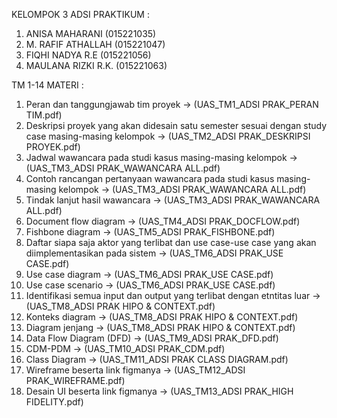 KELOMPOK 3 ADSI PRAKTIKUM :

1. ANISA MAHARANI (015221035)
2. M. RAFIF ATHALLAH (015221047)
3. FIQHI NADYA R.E (015221056)
4. MAULANA RIZKI R.K. (015221063)

TM 1-14 MATERI :

1. Peran dan tanggungjawab tim proyek -> (UAS_TM1_ADSI PRAK_PERAN TIM.pdf)
2. Deskripsi proyek yang akan didesain satu semester sesuai dengan study case masing-masing kelompok -> (UAS_TM2_ADSI PRAK_DESKRIPSI PROYEK.pdf)
3. Jadwal wawancara pada studi kasus masing-masing kelompok -> (UAS_TM3_ADSI PRAK_WAWANCARA ALL.pdf)
4. Contoh rancangan pertanyaan wawancara pada studi kasus masing-masing kelompok -> (UAS_TM3_ADSI PRAK_WAWANCARA ALL.pdf)
5. Tindak lanjut hasil wawancara -> (UAS_TM3_ADSI PRAK_WAWANCARA ALL.pdf)
6. Document flow diagram -> (UAS_TM4_ADSI PRAK_DOCFLOW.pdf)
7. Fishbone diagram -> (UAS_TM5_ADSI PRAK_FISHBONE.pdf)
8. Daftar siapa saja aktor yang terlibat dan use case-use case yang akan diimplementasikan pada sistem -> (UAS_TM6_ADSI PRAK_USE CASE.pdf)
9. Use case diagram -> (UAS_TM6_ADSI PRAK_USE CASE.pdf)
10. Use case scenario -> (UAS_TM6_ADSI PRAK_USE CASE.pdf)
11. Identifikasi semua input dan output yang terlibat dengan etntitas luar -> (UAS_TM8_ADSI PRAK HIPO & CONTEXT.pdf)
12. Konteks diagram -> (UAS_TM8_ADSI PRAK HIPO & CONTEXT.pdf)
13. Diagram jenjang -> (UAS_TM8_ADSI PRAK HIPO & CONTEXT.pdf)
14. Data Flow Diagram (DFD) -> (UAS_TM9_ADSI PRAK_DFD.pdf)
15. CDM-PDM -> (UAS_TM10_ADSI PRAK_CDM.pdf)
16. Class Diagram -> (UAS_TM11_ADSI PRAK CLASS DIAGRAM.pdf)
17. Wireframe beserta link figmanya -> (UAS_TM12_ADSI PRAK_WIREFRAME.pdf)
18. Desain UI beserta link figmanya -> (UAS_TM13_ADSI PRAK_HIGH FIDELITY.pdf)
